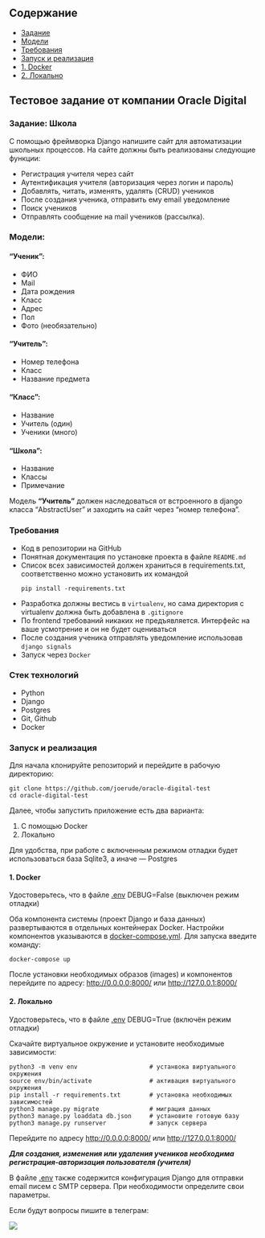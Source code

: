 ## Содержание

- [Задание](#задание-школа)
- [Модели](#модели)
- [Требования](#требования)
- [Запуск и реализация](#запуск-и-реализация)
- [1. Docker](#1-docker)
- [2. Локально](#2-локально)

## Тестовое задание от компании Oracle Digital

### Задание: Школа

С помощью фреймворка Django напишите сайт для автоматизации школьных процессов.
На сайте должны быть реализованы следующие функции:

- Регистрация учителя через сайт
- Аутентификация учителя (авторизация через логин и пароль)
- Добавлять, читать, изменять, удалять (CRUD) учеников
- После создания ученика, отправить ему email уведомление
- Поиск учеников
- Отправлять сообщение на mail учеников (рассылка).

### Модели:

#### “Ученик”:

- ФИО
- Mail
- Дата рождения
- Класс
- Адрес
- Пол
- Фото (необязательно)

#### “Учитель”:

- Номер телефона
- Класс
- Название предмета

#### “Класс”:

- Название
- Учитель (один)
- Ученики (много)

#### “Школа”:

- Название
- Классы
- Примечание

Модель **“Учитель”** должен наследоваться от встроенного в django класса “AbstractUser” и заходить на сайт через “номер
телефона”.

### Требования

- Код в репозитории на GitHub
- Понятная документация по установке проекта в файле `README.md`
- Список всех зависимостей должен храниться в requirements.txt, соответственно можно установить их
  командой
  ```shell
  pip install -requirements.txt
  ```
- Разработка должны вестись в `virtualenv`, но сама директория с virtualenv должна быть добавлена в `.gitignore`
- По frontend требований никаких не предъявляется. Интерфейс на ваше усмотрение и он не будет оцениваться
- После создания ученика отправлять уведомление использовав `django signals`
- Запуск через `Docker`

### Стек технологий

- Python
- Django
- Postgres
- Git, Github
- Docker

### Запуск и реализация

Для начала клонируйте репозиторий и перейдите в рабочую директорию:

```shell 
git clone https://github.com/joerude/oracle-digital-test
cd oracle-digital-test 
```

Далее, чтобы запустить приложение есть два варианта:
1. С помощью Docker
2. Локально



Для удобства, при работе с включенным режимом отладки будет использоваться база Sqlite3,
а иначе — Postgres


#### 1. Docker
Удостоверьтесь, что в файле [.env](https://github.com/joerude/oracle-digital-test/blob/master/.env) 
DEBUG=False (выключен режим отладки)

Оба компонента системы (проект Django и база данных)
развертываются в отдельных контейнерах Docker. Настройки компонентов указываются в
[docker-compose.yml](https://github.com/joerude/oracle-digital-test/blob/master/docker-compose.yml).
Для запуска введите команду:

```shell
docker-compose up
```

После установки необходимых образов (images) и компонентов перейдите по адресу:
http://0.0.0.0:8000/ или http://127.0.0.1:8000/

#### 2. Локально

Удостоверьтесь, что в файле [.env](https://github.com/joerude/oracle-digital-test/blob/master/.env) 
DEBUG=True (включён режим отладки)

Скачайте виртуальное окружение и установите необходимые зависимости:

```shell
python3 -m venv env                    # устанвока виртуального окружения
source env/bin/activate                # активация виртуального окружения 
pip install -r requirements.txt        # установка необходимых зависимостей
python3 manage.py migrate              # миграция данных
python3 manage.py loaddata db.json     # установите готовую базу
python3 manage.py runserver            # запуск сервера
```

Перейдите по адресу
http://0.0.0.0:8000/ или http://127.0.0.1:8000/

_**Для создания, изменения или удаления учеников необходима регистрация-авторизация пользователя (учителя)**_

В файле [.env](https://github.com/joerude/oracle-digital-test/blob/master/.env) также
содержится конфигурация Django для отправки email писем с SMTP сервера. При необходимости определите свои параметры.




Если будут вопросы пишите в телеграм: 

[![](https://img.shields.io/badge/Telegram-2CA5E0?style=for-the-badge&logo=telegram&logoColor=white)](https://t.me/joerude)

